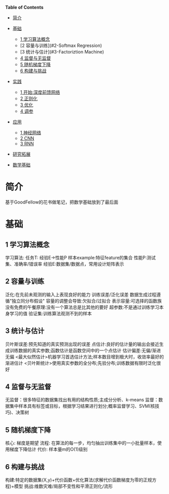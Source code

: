 <!-- markdown-toc start - Don't edit this section. Run M-x markdown-toc-generate-toc again -->
**Table of Contents**
* [简介](#简介)
* [基础](#基础)
	* [1 学习算法概念](#1-学习算法概念)
	* [2 容量与训练](#2-Softmax Regression)
	* [3 统计与估计](#3-Factoriztion Machine)
	* [4 监督与无监督](#4-SVM)
	* [5 随机梯度下降](#5-随机森林)
	* [6 构建与挑战](#6-构建与挑战)
* [实践](#模型)
	* [1 开始:深度前馈网络](#1-学习算法概念)
	* [2 正则化](#2-正则化)
	* [3 优化](#3-优化)
	* [4 调参](#4-调参)
* [应用](#应用)
	* [1 神经网络](#1-神经网络)
	* [2 CNN](#2-CNN)
	* [3 RNN](#3-RNN)
* [研究拓展](#研究拓展)

* [数学基础](#数学基础)


<!-- markdown-toc end -->

# 简介
基于GoodFellow的花书做笔记，把数学基础放到了最后面

# 基础
## 1 学习算法概念
学习算法: 任务T: 经验E->性能P
样本example:特征feature的集合
性能P:测试集、准确率/错误率
经验E:数据集/数据点，常用设计矩阵表示
## 2 容量与训练
泛化:在先前未观测的输入上表现良好的能力
训练误差/泛化误差
数据生成过程遵循"独立同分布假设"
容量的调整会导致:欠拟合/过拟合
表示容量:可选择的函数族
没有免费的午餐原理:没有一个算法总是比其他的要好
超参数:不是通过训练学习本身学习的值
验证集:训练算法观测不到的样本
## 3 统计与估计
贝叶斯误差:预先知道的真实预测出现的误差
点估计:良好的估计量的输出会接近生成训练数据的真实参数;函数估计是函数空间中的一个点估计
估计偏差:无偏/渐进无偏
<最大似然估计>机器学习首选估计方法;样本数目增到极大时，收敛率最好的渐进估计
<贝叶斯统计>使用真实参数的全分布;先验分布;训练数据有限时泛化很好
## 4 监督与无监督
无监督：很多特征的数据集找出有用的结构性质;主成分分析、k-means
监督：数据集中样本具有标签或目标，根据学习结果进行划分;概率监督学习、SVM(核技巧)、决策树
## 5 随机梯度下降
核心: 梯度是期望
流程: 在算法的每一步，均匀抽出训练集中的一小批量样本，使用梯度下降估计
代价: 样本量m的O(1)级别
## 6 构建与挑战
构建:特定的数据集(X,y)+代价函数+优化算法(求解代价函数梯度为零的正规方程)+模型
挑战:维数灾难/局部不变性和平滑正则化/流形
